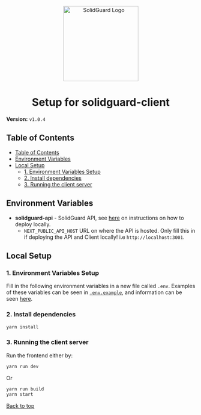 <div align="center">
  <p align="center">
    <img src="./img/solidguard-v1.png" width="200" alt="SolidGuard Logo" />
  </p>
<h1>Setup for solidguard-client</h1>
</div>

**Version:** `v1.0.4`

## Table of Contents
- [Table of Contents](#table-of-contents)
- [Environment Variables](#environment-variables)
- [Local Setup](#local-setup)
  - [1. Environment Variables Setup](#1-environment-variables-setup)
  - [2. Install dependencies](#2-install-dependencies)
  - [3. Running the client server](#3-running-the-client-server)

## Environment Variables
* **solidguard-api** - SolidGuard API, see [here](api.md) on instructions on how to deploy locally.
  * `NEXT_PUBLIC_API_HOST` URL on where the API is hosted. Only fill this in if deploying the API and Client locally! i.e `http://localhost:3001`.

## Local Setup

### 1. Environment Variables Setup
Fill in the following environment variables in a new file called `.env`. Examples of these variables can be seen in [`.env.example`](../.env.example), and information can be seen [here](#environment-variables).

### 2. Install dependencies

```bash
yarn install
```

### 3. Running the client server

Run the frontend either by:

```bash
yarn run dev
```

Or 

```bash
yarn run build
yarn start
```

[Back to top](#table-of-contents)
